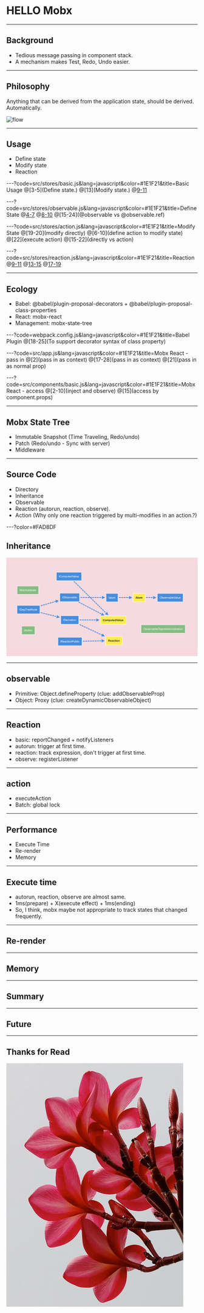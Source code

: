 # HELLO Mobx

---
## Background
- Tedious message passing in component stack.
- A mechanism makes Test, Redo, Undo easier.

---
## Philosophy
Anything that can be derived from the application state, should be derived. Automatically.

![flow](https://mobx.js.org/docs/flow.png)

---
## Usage
- Define state
- Modify state
- Reaction

---?code=src/stores/basic.js&lang=javascript&color=#1E1F21&title=Basic Usage
@[3-5](Define state.)
@[13](Modify state.)
@[9-11](Reaction.)

---?code=src/stores/observable.js&lang=javascript&color=#1E1F21&title=Define State
@[4-7](@observable)
@[8-10](@obserable.ref)
@[15-24](@observable vs @observable.ref)

---?code=src/stores/action.js&lang=javascript&color=#1E1F21&title=Modify State
@[19-20](modify directly)
@[6-10](define action to modify state)
@[22](execute action)
@[15-22](directly vs action)

---?code=src/stores/reaction.js&lang=javascript&color=#1E1F21&title=Reaction
@[9-11](autorun)
@[13-15](reaction)
@[17-19](observe)

---
## Ecology
- Babel: @babel/plugin-proposal-decorators + @babel/plugin-proposal-class-properties
- React: mobx-react
- Management: mobx-state-tree

---?code=webpack.config.js&lang=javascript&color=#1E1F21&title=Babel Plugin
@[18-25](To support decorator syntax of class property)

---?code=src/app.js&lang=javascript&color=#1E1F21&title=Mobx React - pass in
@[2](pass in as context)
@[17-28](pass in as context)
@[21](pass in as normal prop)

---?code=src/components/basic.js&lang=javascript&color=#1E1F21&title=Mobx React - access
@[2-10](inject and observe)
@[15](access by component.props)

---
## Mobx State Tree
- Immutable Snapshot (Time Traveling, Redo/undo)
- Patch (Redo/undo - Sync with server)
- Middleware

---
## Source Code
- Directory
- Inheritance
- Observable
- Reaction (autorun, reaction, observe).
- Action (Why only one reaction triggered by multi-modifies in an action.?)

---?color=#FAD8DF
## Inheritance
![](assets/image/mobx-inheritance.png)

---
## observable
- Primitive: Object.defineProperty (clue: addObservableProp)
- Object: Proxy (clue: createDynamicObservableObject)

---
## Reaction
- basic: reportChanged + notifyListeners
- autorun: trigger at first time.
- reaction: track expression, don't trigger at first time.
- observe: registerListener

---
## action
- executeAction
- Batch: global lock

---
## Performance
- Execute Time
- Re-render
- Memory

---
## Execute time
- autorun, reaction, observe are almost same.
- 1ms(prepare) + X(execute effect) + 1ms(ending)
- So, I think, mobx maybe not appropriate to track states that changed frequently.

---
## Re-render

---
## Memory

---
## Summary

---
## Future

---
## Thanks for Read
![](assets/image/flower.jpg)
